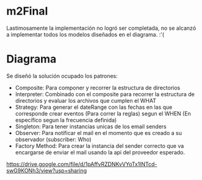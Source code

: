 # m2Final

Lastimosamente la implementación no logró ser completada, no se alcanzó a implementar todos los modelos diseñados en el diagrama. :'(

# Diagrama

Se diseñó la solución ocupado los patrones:
- Composite: Para componer y recorrer la estructura de directorios
- Interpreter: Combinado con el composite para recorrer la estructura de directorios y evaluar los archivos que cumplen el WHAT
- Strategy: Para generar el dateRange con las fechas en las que corresponde crear eventos (Para correr la reglas) segun el WHEN (En específico segun la frecuencia definida)
- Singleton: Para tener instancias unicas de los email senders
- Observer: Para notificar el mail en el momento que es creado a su observador (subscriber: Who)
- Factory Method: Para crear la instancia del sender correcto que va encargarse de enviar el mail usando la api del proveedor esperado.

https://drive.google.com/file/d/1pAffvRZDNKvVYoTx1lNTcd-swG9KONh3/view?usp=sharing
